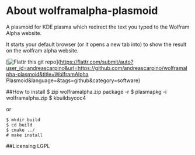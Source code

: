 About wolframalpha-plasmoid
===========================
A plasmoid for KDE plasma which redirect the text you typed to the Wolfram Alpha website.

It starts your default browser (or it opens a new tab into) to show the result on the wolfram alpha website.

[![Flattr this git repo](http://api.flattr.com/button/flattr-badge-large.png)](https://flattr.com/submit/auto?user_id=andreascarpino&url=https://github.com/andreascarpino/wolframalpha-plasmoid&title=WolframAlpha Plasmoid&language=&tags=github&category=software)

##How to install
    $ zip wolframalpha.zip package -r
    $ plasmapkg -i wolframalpha.zip
    $ kbuildsycoc4

or

    $ mkdir build
    $ cd build
    $ cmake ../
    # make install

##Licensing
LGPL
